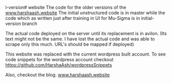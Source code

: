 l-version# website
The code for the older versions of the www.harshaash.website
The initial unstructured code is in master while the code which as written just after training in UI for Mu-Sigma is in initial-version branch

The actual code deployed on the server until its replacement is in avilon. (Its text might not be the same. I have lost the actual code and was able to scrape only this much. URL's should be mapped if deployed)

This website was replaced with the current wordpress built account. To see code snippets for the wordpress account checkout https://github.com/HarshaAsh/wordpressSnippets

Also, checkout the blog. www.harshaash.website

